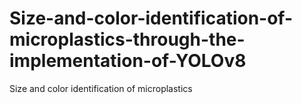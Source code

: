 # Size-and-color-identification-of-microplastics-through-the-implementation-of-YOLOv8
Size and color identification of microplastics

